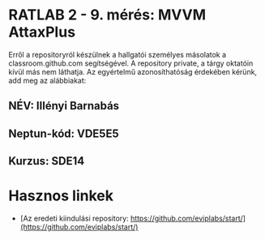 # RATLAB 2 - 9. mérés: MVVM AttaxPlus

Erről a repositoryról készülnek a hallgatói személyes másolatok a classroom.github.com segítségével.
A repository private, a tárgy oktatóin kívül más nem láthatja.
Az egyértelmű azonosíthatóság érdekében kérünk, add meg az alábbiakat:

## NÉV: Illényi Barnabás
## Neptun-kód: VDE5E5
## Kurzus: SDE14

# Hasznos linkek 

- [Az eredeti kiindulási repository: https://github.com/eviplabs/start/](https://github.com/eviplabs/start/)

